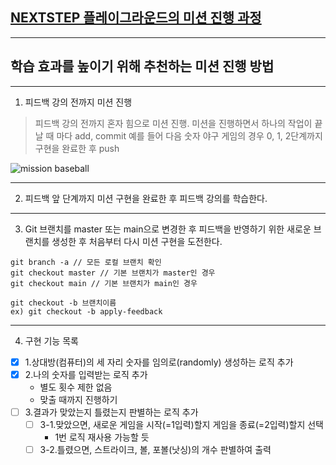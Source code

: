 ## [NEXTSTEP 플레이그라운드의 미션 진행 과정](https://github.com/next-step/nextstep-docs/blob/master/playground/README.md)

---
## 학습 효과를 높이기 위해 추천하는 미션 진행 방법

---
1. 피드백 강의 전까지 미션 진행 
> 피드백 강의 전까지 혼자 힘으로 미션 진행. 미션을 진행하면서 하나의 작업이 끝날 때 마다 add, commit
> 예를 들어 다음 숫자 야구 게임의 경우 0, 1, 2단계까지 구현을 완료한 후 push

![mission baseball](https://raw.githubusercontent.com/next-step/nextstep-docs/master/playground/images/mission_baseball.png)

---
2. 피드백 앞 단계까지 미션 구현을 완료한 후 피드백 강의를 학습한다.

---
3. Git 브랜치를 master 또는 main으로 변경한 후 피드백을 반영하기 위한 새로운 브랜치를 생성한 후 처음부터 다시 미션 구현을 도전한다.

```
git branch -a // 모든 로컬 브랜치 확인
git checkout master // 기본 브랜치가 master인 경우
git checkout main // 기본 브랜치가 main인 경우

git checkout -b 브랜치이름
ex) git checkout -b apply-feedback
```

---
4. 구현 기능 목록

- [x] 1.상대방(컴퓨터)의 세 자리 숫자를 임의로(randomly) 생성하는 로직 추가
- [x] 2.나의 숫자를 입력받는 로직 추가
  - 별도 횟수 제한 없음
  - 맞출 때까지 진행하기
- [ ] 3.결과가 맞았는지 틀렸는지 판별하는 로직 추가 
  - [ ] 3-1.맞았으면, 새로운 게임을 시작(=1입력)할지 게임을 종료(=2입력)할지 선택
    - 1번 로직 재사용 가능할 듯
  - [ ] 3-2.틀렸으면, 스트라이크, 볼, 포볼(낫싱)의 개수 판별하여 출력